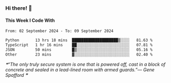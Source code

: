 ### Hi there! 👋

#### This Week I Code With
<!--START_SECTION:waka-->

```txt
From: 02 September 2024 - To: 09 September 2024

Python       13 hrs 18 mins  ████████████████████▒░░░░   81.63 %
TypeScript   1 hr 16 mins    ██░░░░░░░░░░░░░░░░░░░░░░░   07.81 %
JSON         50 mins         █▒░░░░░░░░░░░░░░░░░░░░░░░   05.16 %
Other        23 mins         ▓░░░░░░░░░░░░░░░░░░░░░░░░   02.40 %
```

<!--END_SECTION:waka-->

<!--STARTS_HERE_QUOTE_README-->
<i>❝“The only truly secure system is one that is powered off, cast in a block of concrete and sealed in a lead-lined room with armed guards.”— Gene Spafford   ❞</i>
<!--ENDS_HERE_QUOTE_README-->
